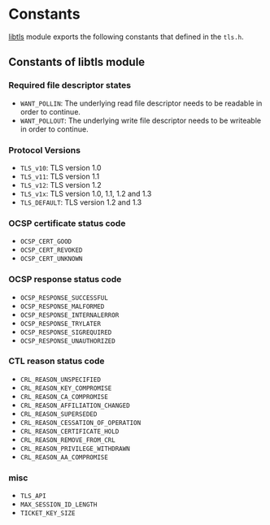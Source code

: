 # Constants

[libtls](../src/libtls.c) module exports the following constants that defined in the `tls.h`.


## Constants of libtls module

### Required file descriptor states

- `WANT_POLLIN`: The underlying read file descriptor needs to be readable in order to continue.
- `WANT_POLLOUT`: The underlying write file descriptor needs to be writeable in order to continue.


### Protocol Versions

- `TLS_v10`: TLS version 1.0
- `TLS_v11`: TLS version 1.1
- `TLS_v12`: TLS version 1.2
- `TLS_v1x`: TLS version 1.0, 1.1, 1.2 and 1.3
- `TLS_DEFAULT`: TLS version 1.2 and 1.3

### OCSP certificate status code

- `OCSP_CERT_GOOD`
- `OCSP_CERT_REVOKED`
- `OCSP_CERT_UNKNOWN`


### OCSP response status code

- `OCSP_RESPONSE_SUCCESSFUL`
- `OCSP_RESPONSE_MALFORMED`
- `OCSP_RESPONSE_INTERNALERROR`
- `OCSP_RESPONSE_TRYLATER`
- `OCSP_RESPONSE_SIGREQUIRED`
- `OCSP_RESPONSE_UNAUTHORIZED`


### CTL reason status code

- `CRL_REASON_UNSPECIFIED`
- `CRL_REASON_KEY_COMPROMISE`
- `CRL_REASON_CA_COMPROMISE`
- `CRL_REASON_AFFILIATION_CHANGED`
- `CRL_REASON_SUPERSEDED`
- `CRL_REASON_CESSATION_OF_OPERATION`
- `CRL_REASON_CERTIFICATE_HOLD`
- `CRL_REASON_REMOVE_FROM_CRL`
- `CRL_REASON_PRIVILEGE_WITHDRAWN`
- `CRL_REASON_AA_COMPROMISE`

### misc

- `TLS_API`
- `MAX_SESSION_ID_LENGTH`
- `TICKET_KEY_SIZE`

